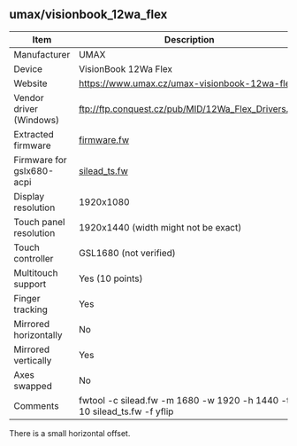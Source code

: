 umax/visionbook_12wa_flex
---------------------------------------------

| Item                      | Description |
|---------------------------|-------------|
| Manufacturer              | UMAX |
| Device                    | VisionBook 12Wa Flex |
| Website                   | https://www.umax.cz/umax-visionbook-12wa-flex/ |
| Vendor driver (Windows)   | ftp://ftp.conquest.cz/pub/MID/12Wa_Flex_Drivers.rar |
| Extracted firmware        | [firmware.fw](firmware.fw) |
| Firmware for gslx680-acpi | [silead_ts.fw](silead_ts.fw) |
| Display resolution        | 1920x1080 |
| Touch panel resolution    | 1920x1440 (width might not be exact) |
| Touch controller          | GSL1680 (not verified) |
| Multitouch support        | Yes (10 points) |
| Finger tracking           | Yes |
| Mirrored horizontally     | No |
| Mirrored vertically       | Yes |
| Axes swapped              | No |
| Comments                  | fwtool -c silead.fw -m 1680 -w 1920 -h 1440 -t 10 silead_ts.fw -f yflip |

There is a small horizontal offset.

